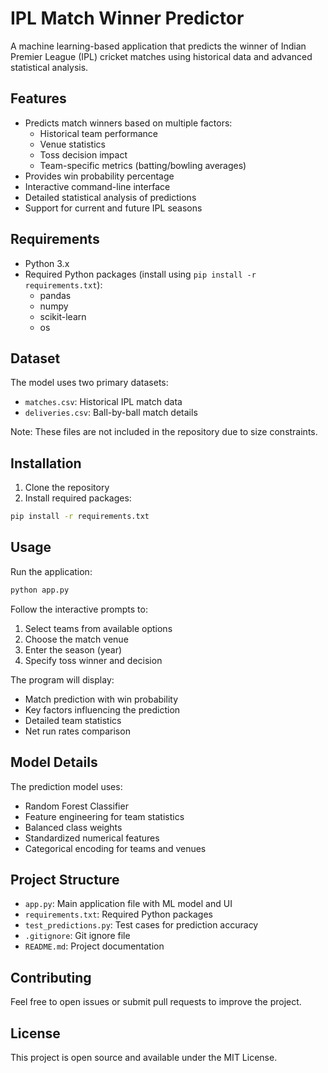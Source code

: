 # IPL Match Winner Predictor

A machine learning-based application that predicts the winner of Indian Premier League (IPL) cricket matches using historical data and advanced statistical analysis.

## Features

- Predicts match winners based on multiple factors:
  - Historical team performance
  - Venue statistics
  - Toss decision impact
  - Team-specific metrics (batting/bowling averages)
- Provides win probability percentage
- Interactive command-line interface
- Detailed statistical analysis of predictions
- Support for current and future IPL seasons

## Requirements

- Python 3.x
- Required Python packages (install using `pip install -r requirements.txt`):
  - pandas
  - numpy
  - scikit-learn
  - os

## Dataset

The model uses two primary datasets:
- `matches.csv`: Historical IPL match data
- `deliveries.csv`: Ball-by-ball match details

Note: These files are not included in the repository due to size constraints.

## Installation

1. Clone the repository
2. Install required packages:
```bash
pip install -r requirements.txt
```

## Usage

Run the application:
```bash
python app.py
```

Follow the interactive prompts to:
1. Select teams from available options
2. Choose the match venue
3. Enter the season (year)
4. Specify toss winner and decision

The program will display:
- Match prediction with win probability
- Key factors influencing the prediction
- Detailed team statistics
- Net run rates comparison

## Model Details

The prediction model uses:
- Random Forest Classifier
- Feature engineering for team statistics
- Balanced class weights
- Standardized numerical features
- Categorical encoding for teams and venues

## Project Structure

- `app.py`: Main application file with ML model and UI
- `requirements.txt`: Required Python packages
- `test_predictions.py`: Test cases for prediction accuracy
- `.gitignore`: Git ignore file
- `README.md`: Project documentation

## Contributing

Feel free to open issues or submit pull requests to improve the project.

## License

This project is open source and available under the MIT License.
